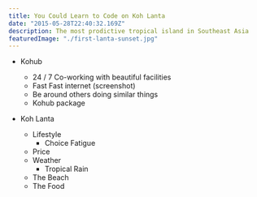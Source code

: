 ```yaml
---
title: You Could Learn to Code on Koh Lanta
date: "2015-05-28T22:40:32.169Z"
description: The most prodictive tropical island in Southeast Asia
featuredImage: "./first-lanta-sunset.jpg"
---
```


- Kohub

  - 24 / 7 Co-working with beautiful facilities
  - Fast Fast internet (screenshot)
  - Be around others doing similar things
  - Kohub package

- Koh Lanta

  - Lifestyle
    - Choice Fatigue
  - Price
  - Weather
    - Tropical Rain
  - The Beach
  - The Food
